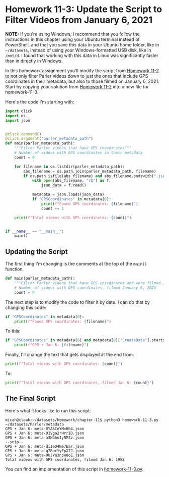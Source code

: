 # Homework 11-3: Update the Script to Filter Videos from January 6, 2021

**NOTE:** If you're using Windows, I recommend that you follow the instructions in this chapter using your Ubuntu terminal instead of PowerShell, and that you save this data in your Ubuntu home folder, like in `~/datasets`, instead of using your Windows-formatted USB disk, like in `/mnt/d`. I found that working with this data in Linux was significantly faster than in directly in Windows.

In this homework assignment you'll modify the script from [Homework 11-2](./homework-11-2.md) to not only filter Parler videos down to just the ones that include GPS coordinates in their metadata, but also to those filmed on January 6, 2021. Start by copying your solution from [Homework 11-2](./homework-11-2.md) into a new file for homework-11-3.

Here's the code I'm starting with:

```python
import click
import os
import json


@click.command()
@click.argument("parler_metadata_path")
def main(parler_metadata_path):
    """Filter Parler videos that have GPS coordinates"""
    # Number of videos with GPS coordinates in their metadata
    count = 0

    for filename in os.listdir(parler_metadata_path):
        abs_filename = os.path.join(parler_metadata_path, filename)
        if os.path.isfile(abs_filename) and abs_filename.endswith(".json"):
            with open(abs_filename, "rb") as f:
                json_data = f.read()

            metadata = json.loads(json_data)
            if "GPSCoordinates" in metadata[0]:
                print(f"Found GPS coordinates: {filename}")
                count += 1

    print(f"Total videos with GPS coordinates: {count}")


if __name__ == "__main__":
    main()
```

## Updating the Script

The first thing I'm changing is the comments at the top of the `main()` function.

```python
def main(parler_metadata_path):
    """Filter Parler videos that have GPS coordinates and were filmed Jan 6, 2021"""
    # Number of videos with GPS coordinates, filmed January 6, 2021
    count = 0
```

The next step is to modify the code to filter it by date. I can do that by changing this code:

```python
if "GPSCoordinates" in metadata[0]:
    print(f"Found GPS coordinates: {filename}")
```

To this:

```python
if "GPSCoordinates" in metadata[0] and metadata[0]["CreateDate"].startswith("2021:01:06 "):
    print(f"GPS + Jan 6: {filename}")
```

Finally, I'll change the text that gets displayed at the end from:

```python
print(f"Total videos with GPS coordinates: {count}")
```

To:

```python
print(f"Total videos with GPS coordinates, filmed Jan 6: {count}")
```

## The Final Script

Here's what it looks like to run this script:

```
micah@cloak:~/datasets/homework/chapter-11$ python3 homework-11-3.py ~/datasets/Parler/metadata
GPS + Jan 6: meta-8YA6CeYMxHh4.json
GPS + Jan 6: meta-91Vga2rHrrID.json
GPS + Jan 6: meta-a3NbAuIyNM3v.json
--snip--
GPS + Jan 6: meta-diIeD4Ne7Ear.json
GPS + Jan 6: meta-q7BpcYyFpX7J.json
GPS + Jan 6: meta-OUJYa3npW0oE.json
Total videos with GPS coordinates, filmed Jan 6: 1958
```

You can find an implementation of this script in [homework-11-3.py](./homework-11-3.py).
